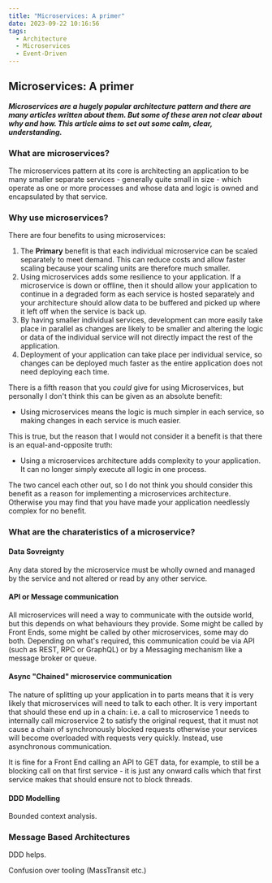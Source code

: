 ```yaml
---
title: "Microservices: A primer"
date: 2023-09-22 10:16:56
tags:
  - Architecture
  - Microservices
  - Event-Driven
---
```


## Microservices: A primer

**_Microservices are a hugely popular architecture pattern and there are many articles written about them. But some of these aren not clear about why and how. This article aims to set out some calm, clear, understanding._**

### What are microservices?

The microservices pattern at its core is architecting an application to be many smaller separate services - generally quite small in size - which operate as one or more processes and whose data and logic is owned and encapsulated by that service.

### Why use microservices?

There are four benefits to using microservices:

1. The **Primary** benefit is that each individual microservice can be scaled separately to meet demand. This can reduce costs and allow faster scaling because your scaling units are therefore much smaller.
2. Using microservices adds some resilience to your application. If a microservice is down or offline, then it should allow your application to continue in a degraded form as each service is hosted separately and your architecture should allow data to be buffered and picked up where it left off when the service is back up.
3. By having smaller individual services, development can more easily take place in parallel as changes are likely to be smaller and altering the logic or data of the individual service will not directly impact the rest of the application.
4. Deployment of your application can take place per individual service, so changes can be deployed much faster as the entire application does not need deploying each time.

There is a fifth reason that you _could_ give for using Microservices, but personally I don't think this can be given as an absolute benefit:

- Using microservices means the logic is much simpler in each service, so making changes in each service is much easier.

This is true, but the reason that I would not consider it a benefit is that there is an equal-and-opposite truth:

- Using a microservices architecture adds complexity to your application. It can no longer simply execute all logic in one process.

The two cancel each other out, so I do not think you should consider this benefit as a reason for implementing a microservices architecture. Otherwise you may find that you have made your application needlessly complex for no benefit.

### What are the charateristics of a microservice?

#### Data Sovreignty

Any data stored by the microservice must be wholly owned and managed by the service and not altered or read by any other service.

#### API or Message communication

All microservices will need a way to communicate with the outside world, but this depends on what behaviours they provide. Some might be called by Front Ends, some might be called by other microservices, some may do both. Depending on what's required, this communication could be via API (such as REST, RPC or GraphQL) or by a Messaging mechanism like a message broker or queue.

#### Async "Chained" microservice communication

The nature of splitting up your application in to parts means that it is very likely that microservices will need to talk to each other. It is very important that should these end up in a chain: i.e. a call to microservice 1 needs to internally call microservice 2 to satisfy the original request, that it must not cause a chain of synchronously blocked requests otherwise your services will become overloaded with requests very quickly. Instead, use asynchronous communication.

It is fine for a Front End calling an API to GET data, for example, to still be a blocking call on that first service - it is just any onward calls which that first service makes that should ensure not to block threads.

#### DDD Modelling

Bounded context analysis.

### Message Based Architectures

DDD helps.

Confusion over tooling (MassTransit etc.)
